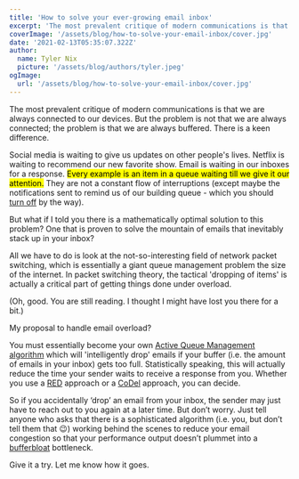 ```yaml
---
title: 'How to solve your ever-growing email inbox'
excerpt: 'The most prevalent critique of modern communications is that we are always connected to our devices. But the problem is not that we are always connected; the problem is that we are always buffered. There is a keen difference.'
coverImage: '/assets/blog/how-to-solve-your-email-inbox/cover.jpg'
date: '2021-02-13T05:35:07.322Z'
author:
  name: Tyler Nix
  picture: '/assets/blog/authors/tyler.jpeg'
ogImage:
  url: '/assets/blog/how-to-solve-your-email-inbox/cover.jpg'
---
```


The most prevalent critique of modern communications is that we are always connected to our devices. But the problem is not that we are always connected; the problem is that we are always buffered. There is a keen difference.

Social media is waiting to give us updates on other people's lives. Netflix is waiting to recommend our new favorite show. Email is waiting in our inboxes for a response. <mark>Every example is an item in a queue waiting till we give it our attention.</mark> They are not a constant flow of interruptions (except maybe the notifications sent to remind us of our building queue - which you should [turn off](https://www.nytimes.com/2020/02/05/technology/personaltech/control-phone-notifications.html) by the way). 

But what if I told you there is a mathematically optimal solution to this problem? One that is proven to solve the mountain of emails that inevitably stack up in your inbox?

All we have to do is look at the not-so-interesting field of network packet switching, which is essentially a giant queue management problem the size of the internet. In packet switching theory, the tactical 'dropping of items' is actually a critical part of getting things done under overload.

(Oh, good. You are still reading. I thought I might have lost you there for a bit.)

My proposal to handle email overload?

You must essentially become your own [Active Queue Management algorithm](https://en.wikipedia.org/wiki/Active_queue_management) which will 'intelligently drop' emails if your buffer (i.e. the amount of emails in your inbox) gets too full. Statistically speaking, this will actually reduce the time your sender waits to receive a response from you. 
Whether you use a [RED](https://en.wikipedia.org/wiki/Random_early_detection) approach or a [CoDel](https://en.wikipedia.org/wiki/CoDel) approach, you can decide. 

So if you accidentally ‘drop’ an email from your inbox, the sender may just have to reach out to you again at a later time. But don’t worry. Just tell anyone who asks that there is a sophisticated algorithm (i.e. you, but don’t tell them that 😉) working behind the scenes to reduce your email congestion so that your performance output doesn’t plummet into a [bufferbloat](https://en.wikipedia.org/wiki/Bufferbloat) bottleneck. 

Give it a try. Let me know how it goes.

